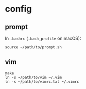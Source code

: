 # config

## prompt 

In `.bashrc` (`.bash_profile` on macOS):

```
source ~/path/to/prompt.sh
``` 

## vim 

```
make
ln -s ~/path/to/vim ~/.vim
ln -s ~/path/to/vimrc.txt ~/.vimrc
```



